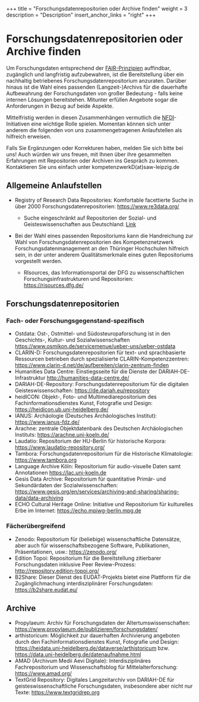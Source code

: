 +++
title = "Forschungsdatenrepositorien oder Archive finden"
weight = 3
description = "Description"
insert_anchor_links = "right"
+++

# Forschungsdatenrepositorien oder Archive finden

Um Forschungsdaten entsprechend der [FAIR-Prinzipien](@/glossar/_index.md#fair-prinzipien) auffindbar, zugänglich und langfristig aufzubewahren, ist die Bereitstellung über ein nachhaltig betriebenes Forschungsdatenrepositorium anzuraten. Darüber hinaus ist die Wahl eines passenden (Langzeit-)Archivs für die dauerhafte Aufbewahrung der Forschungsdaten von großer Bedeutung - falls keine internen Lösungen bereitstehen. Mitunter erfüllen Angebote sogar die Anforderungen in Bezug auf beide Aspekte.

Mittelfristig werden in diesen Zusammenhängen vermutlich die [NFDI](@/glossar/_index.md#nfdi)-Initiativen eine wichtige Rolle spielen. Momentan können sich unter anderem die folgenden von uns zusammengetragenen Anlaufstellen als hilfreich erweisen.

Falls Sie Ergänzungen oder Korrekturen haben, melden Sie sich bitte bei uns! Auch würden wir uns freuen, mit Ihnen über ihre gesammelten Erfahrungen mit Repositorien oder Archiven ins Gespräch zu kommen. Kontaktieren Sie uns einfach unter kompetenzwerkD(at)saw-leipzig.de

## Allgemeine Anlaufstellen
* Registry of Research Data Repositories: Komfortable facettierte Suche in über 2000 Forschungsdatenrepositorien: <https://www.re3data.org/>
    * Suche eingeschränkt auf Repositorien der Sozial- und Geisteswissenschaften aus Deutschland: [Link](https://www.re3data.org/search?query=&subjects%5B%5D=1%20Humanities%20and%20Social%20Sciences&countries%5B%5D=DEU)

* Bei der Wahl eines passenden Repositoriums kann die Handreichung zur Wahl von Forschungsdatenrepositorien des Kompetenznetzwerk Forschungsdatenmanagement an den Thüringer Hochschulen hilfreich sein, in der unter anderem Qualitätsmerkmale eines guten Repositoriums vorgestellt werden.
    * RIsources, das Informationsportal der DFG zu wissenschaftlichen Forschungsinfrastrukturen und Repositorien: <https://risources.dfg.de/>

## Forschungsdatenrepositorien
### Fach- oder Forschungsgegenstand-spezifisch
* Ostdata: Ost-, Ostmittel- und Südosteuropaforschung ist in den Geschichts-, Kultur- und Sozialwissenschaften <https://www.osmikon.de/servicemenue/ueber-uns/ueber-ostdata>
* CLARIN-D: Forschungsdatenrepositorien für text- und sprachbasierte Ressourcen betrieben durch spezialisierte CLARIN-Kompetenzzentren: <https://www.clarin-d.net/de/aufbereiten/clarin-zentrum-finden>
* Humanities Data Centre: Einstiegsseite für die Dienste der DARIAH-DE-Infrastruktur <http://humanities-data-centre.de/>
* DARIAH-DE-Repository: Forschungsdatenrepositorium für die digitalen Geisteswissenschaften: <https://de.dariah.eu/repository>
* heidICON: Objekt-, Foto- und Multimediarepositorium des Fachinformationsdienstes Kunst, Fotografie und Design: <https://heidicon.ub.uni-heidelberg.de/>
* IANUS: Archäologie (Deutsches Archäologisches Institut): <https://www.ianus-fdz.de/>
* Arachne: zentrale Objektdatenbank des Deutschen Archäologischen Instituts: <https://arachne.uni-koeln.de/>
* Laudatio: Repositorium der HU-Berlin für historische Korpora: <https://www.laudatio-repository.org/>
* Tambora: Forschungsdatenrepositorium für die Historische Klimatologie: <https://www.tambora.org>
* Language Archive Köln: Repositorium für audio-visuelle Daten samt Annotationen <https://lac.uni-koeln.de>
* Gesis Data Archive: Repositorium für quantitative Primär- und Sekundärdaten der Sozialwissenschaften: <https://www.gesis.org/en/services/archiving-and-sharing/sharing-data/data-archiving>
* ECHO Cultural Heritage Online: Initiative und Repositorium für kulturelles Erbe im Internet: <https://echo.mpiwg-berlin.mpg.de>

### Fächerübergreifend
* Zenodo: Repositorium für (beliebige) wissenschaftliche Datensätze, aber auch für wissenschaftsbezogene Software, Publikationen, Präsentationen, usw.: <https://zenodo.org/>
* Edition Topoi: Repositorium für die Bereitstellung zitierbarer Forschungsdaten inklusive Peer Review-Prozess: <http://repository.edition-topoi.org/>
* B2Share: Dieser Dienst des EUDAT-Projekts bietet eine Plattform für die Zugänglichmachung interdisziplinärer Forschungsdaten: <https://b2share.eudat.eu/>

## Archive
* Propylaeum: Archiv für Forschungsdaten der Altertumswissenschaften: <https://www.propylaeum.de/publizieren/forschungsdaten/>
* arthistoricum: Möglichkeit zur dauerhaften Archivierung angeboten durch den Fachinformationsdienstes Kunst, Fotografie und Design: <https://heidata.uni-heidelberg.de/dataverse/arthistoricum> bzw. <https://data.uni-heidelberg.de/datenaufnahme.html> 
* AMAD (Archivum Medii Aevi Digitale): Interdisziplinäres Fachrepositorium und Wissenschaftsblog für Mittelalterforschung: <https://www.amad.org/> 
* TextGrid Repository: Digitales Langzeitarchiv von DARIAH-DE für geisteswissenschaftliche Forschungsdaten, insbesondere aber nicht nur Texte: <https://www.textgridrep.org>

